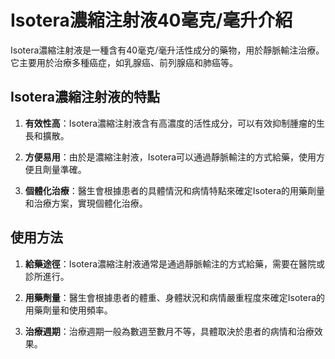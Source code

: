 # Isotera濃縮注射液40毫克/毫升介紹
Isotera濃縮注射液是一種含有40毫克/毫升活性成分的藥物，用於靜脈輸注治療。它主要用於治療多種癌症，如乳腺癌、前列腺癌和肺癌等。
## Isotera濃縮注射液的特點
1. **有效性高**：Isotera濃縮注射液含有高濃度的活性成分，可以有效抑制腫瘤的生長和擴散。
2. **方便易用**：由於是濃縮注射液，Isotera可以通過靜脈輸注的方式給藥，使用方便且劑量準確。
3. **個體化治療**：醫生會根據患者的具體情況和病情特點來確定Isotera的用藥劑量和治療方案，實現個體化治療。
## 使用方法
1. **給藥途徑**：Isotera濃縮注射液通常是通過靜脈輸注的方式給藥，需要在醫院或診所進行。
2. **用藥劑量**：醫生會根據患者的體重、身體狀況和病情嚴重程度來確定Isotera的用藥劑量和使用頻率。
3. **治療週期**：治療週期一般為數週至數月不等，具體取決於患者的病情和治療效果。